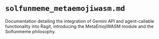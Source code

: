 # `solfunmeme_metaemojiwasm.md`

Documentation detailing the integration of Gemini API and agent-callable functionality into Ragit, introducing the MetaEmojiWASM module and the Solfunmeme philosophy.